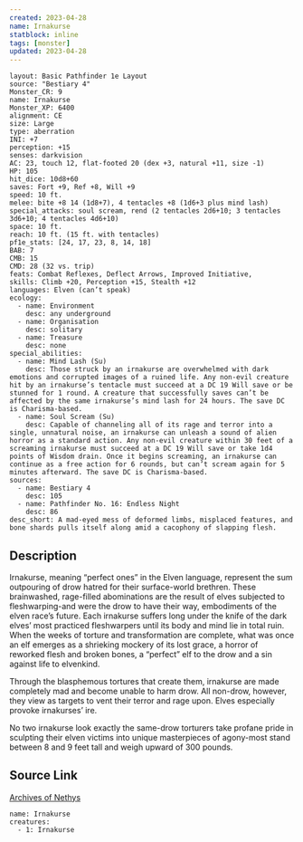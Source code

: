 ```yaml
---
created: 2023-04-28
name: Irnakurse
statblock: inline
tags: [monster]
updated: 2023-04-28
---
```

```statblock
layout: Basic Pathfinder 1e Layout
source: "Bestiary 4"
Monster_CR: 9
name: Irnakurse
Monster_XP: 6400
alignment: CE
size: Large
type: aberration
INI: +7
perception: +15
senses: darkvision
AC: 23, touch 12, flat-footed 20 (dex +3, natural +11, size -1)
HP: 105
hit_dice: 10d8+60
saves: Fort +9, Ref +8, Will +9
speed: 10 ft.
melee: bite +8 14 (1d8+7), 4 tentacles +8 (1d6+3 plus mind lash)
special_attacks: soul scream, rend (2 tentacles 2d6+10; 3 tentacles 3d6+10; 4 tentacles 4d6+10)
space: 10 ft.
reach: 10 ft. (15 ft. with tentacles)
pf1e_stats: [24, 17, 23, 8, 14, 18]
BAB: 7
CMB: 15
CMD: 28 (32 vs. trip)
feats: Combat Reflexes, Deflect Arrows, Improved Initiative,
skills: Climb +20, Perception +15, Stealth +12
languages: Elven (can’t speak)
ecology:
  - name: Environment
    desc: any underground
  - name: Organisation
    desc: solitary
  - name: Treasure
    desc: none
special_abilities:
  - name: Mind Lash (Su)
    desc: Those struck by an irnakurse are overwhelmed with dark emotions and corrupted images of a ruined life. Any non-evil creature hit by an irnakurse’s tentacle must succeed at a DC 19 Will save or be stunned for 1 round. A creature that successfully saves can’t be affected by the same irnakurse’s mind lash for 24 hours. The save DC is Charisma-based.
  - name: Soul Scream (Su)
    desc: Capable of channeling all of its rage and terror into a single, unnatural noise, an irnakurse can unleash a sound of alien horror as a standard action. Any non-evil creature within 30 feet of a screaming irnakurse must succeed at a DC 19 Will save or take 1d4 points of Wisdom drain. Once it begins screaming, an irnakurse can continue as a free action for 6 rounds, but can’t scream again for 5 minutes afterward. The save DC is Charisma-based.
sources:
  - name: Bestiary 4
    desc: 105
  - name: Pathfinder No. 16: Endless Night
    desc: 86
desc_short: A mad-eyed mess of deformed limbs, misplaced features, and bone shards pulls itself along amid a cacophony of slapping flesh.
```
## Description
Irnakurse, meaning “perfect ones” in the Elven language, represent the sum outpouring of drow hatred for their surface-world brethren. These brainwashed, rage-filled abominations are the result of elves subjected to fleshwarping-and were the drow to have their way, embodiments of the elven race’s future. Each irnakurse suffers long under the knife of the dark elves’ most practiced fleshwarpers until its body and mind lie in total ruin. When the weeks of torture and transformation are complete, what was once an elf emerges as a shrieking mockery of its lost grace, a horror of reworked flesh and broken bones, a “perfect” elf to the drow and a sin against life to elvenkind.

Through the blasphemous tortures that create them, irnakurse are made completely mad and become unable to harm drow. All non-drow, however, they view as targets to vent their terror and rage upon. Elves especially provoke irnakurses’ ire.

No two irnakurse look exactly the same-drow torturers take profane pride in sculpting their elven victims into unique masterpieces of agony-most stand between 8 and 9 feet tall and weigh upward of 300 pounds.
## Source Link
[Archives of Nethys](https://aonprd.com/MonsterDisplay.aspx?ItemName=Irnakurse)
```encounter-table
name: Irnakurse
creatures:
  - 1: Irnakurse
```
